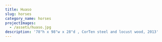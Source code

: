 ```yaml
---
title: Huaso
slug: horses
category_name: horses
projectImages:
  - /assets/huaso.jpg
description: '78"h x 98"w x 28"d , CorTen steel and locust wood, 2013'
---
```


